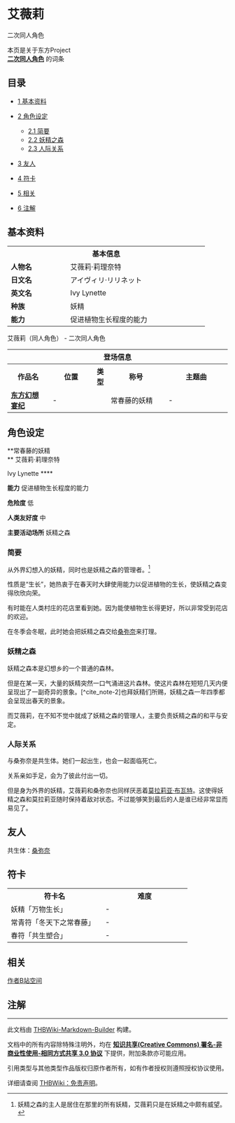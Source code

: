 # 艾薇莉

<!-- source html: G:\repos\THBWiki-Markdown-Builder\THBWikiMarkdown\Temp\main\3\37\ns0%3A%E8%89%BE%E8%96%87%E8%8E%89.html -->

二次同人角色

本页是关于东方Project  
 **[二次同人角色](./二次角色列表.md)** 的词条

## 目录

- [1 基本资料](#基本资料)
- [2 角色设定](#角色设定)

  - [2.1 简要](#简要)
  - [2.2 妖精之森](#妖精之森)
  - [2.3 人际关系](#人际关系)



- [3 友人](#友人)
- [4 符卡](#符卡)
- [5 相关](#相关)
- [6 注解](#注解)





## 基本资料

<table>
<tbody><tr>
<th colspan="2">基本信息</th>
</tr>
<tr>
<td style="width:120px"><b>人物名</b></td><td style="min-width:300px">艾薇莉·莉理奈特</td>
</tr><tr><td><b>日文名</b></td><td>アイヴィリ·リリネット</td></tr><tr><td><b>英文名</b></td><td>Ivy Lynette</td></tr><tr><td><b>种族</b></td><td>妖精</td></tr><tr><td><b>能力</b></td><td>促进植物生长程度的能力</td></tr></tbody></table>

艾薇莉（同人角色） - 二次同人角色

<table>
<tbody><tr>
<th colspan="5">登场信息</th>
</tr><tr><th><b>作品名</b></th><th><b>位置</b></th><th><b>类型</b></th><th><b>称号</b></th><th><b>主题曲</b></th></tr><tr><td rowspan="1" style="width:120px"><b><a href="./东方幻想宴纪.md" title="东方幻想宴纪">东方幻想宴纪</a></b></td><td style="width:130px">-</td><td style="width:15px"></td><td style="width:180px">常春藤的妖精</td><td style="width:200px">-</td></tr></tbody></table>



## 角色设定
  
 **常春藤的妖精  
** 
艾薇莉·莉理奈特  

Ivy Lynette **** 
  
  
 **能力**   促进植物生长程度的能力
  
  
 **危险度**  低
  
  
 **人类友好度**  中
  
  
 **主要活动场所**  妖精之森
  


### 简要
  
从外界幻想入的妖精，同时也是妖精之森的管理者。[^cite_note-1]
  
  
性质是“生长”，她热衷于在春天时大肆使用能力以促进植物的生长，使妖精之森变得欣欣向荣。
  
  
有时能在人类村庄的花店里看到她。因为能使植物生长得更好，所以非常受到花店的欢迎。
  
  
在冬季会冬眠，此时她会把妖精之森交给[桑弥奈](./桑弥奈.md)来打理。
  


### 妖精之森
  
妖精之森本是幻想乡的一个普通的森林。
  
  
但是在某一天，大量的妖精突然一口气涌进这片森林。使这片森林在短短几天内便呈现出了一副奇异的景象。[^cite_note-2]也拜妖精们所赐，妖精之森一年四季都会呈现出春天的景象。
  
  
而艾薇莉，在不知不觉中就成了妖精之森的管理人，主要负责妖精之森的和平与安定。
  


### 人际关系
  
与桑弥奈是共生体。她们一起出生，也会一起面临死亡。
  
  
关系亲如手足，会为了彼此付出一切。
  
  
但是身为外界的妖精，艾薇莉和桑弥奈也同样厌恶着[莫拉莉亚·布瓦特](./莫拉莉亚·布瓦特.md)。这使得妖精之森和莫拉莉亚随时保持着敌对状态。不过能够笑到最后的人是谁已经非常显而易见了。
  


## 友人
  
共生体：[桑弥奈](./桑弥奈.md)
  


## 符卡

<table><tbody><tr><th><b>符卡名</b></th><th><b>难度</b></th></tr><tr><td style="width:200px">妖精「万物生长」</td><td style="width:180px">-</td></tr>
<tr><td style="width:200px">常青符「冬天下之常春藤」</td><td style="width:180px">-</td></tr>
<tr><td style="width:200px">春符「共生塑合」</td><td style="width:180px">-</td></tr></tbody></table>



## 相关
  
[作者B站空间](https://space.bilibili.com/95126860)
  


## 注解
[^cite_note-1]: 妖精之森的主人是居住在那里的所有妖精，艾薇莉只是在妖精之中颇有威望。





---

此文档由 [THBWiki-Markdown-Builder](https://github.com/Delsin-Yu/THBWiki-Markdown-Builder) 构建。

文档中的所有内容除特殊注明外，均在 [**知识共享(Creative Commons) 署名-非商业性使用-相同方式共享 3.0 协议**](https://creativecommons.org/licenses/by-sa/3.0/deed.zh-hans) 下提供，附加条款亦可能应用。

引用类型与其他类型作品版权归原作者所有，如有作者授权则遵照授权协议使用。

详细请查阅 [THBWiki：免责声明](https://thbwiki.cc/THBWiki:%E5%85%8D%E8%B4%A3%E5%A3%B0%E6%98%8E)。

